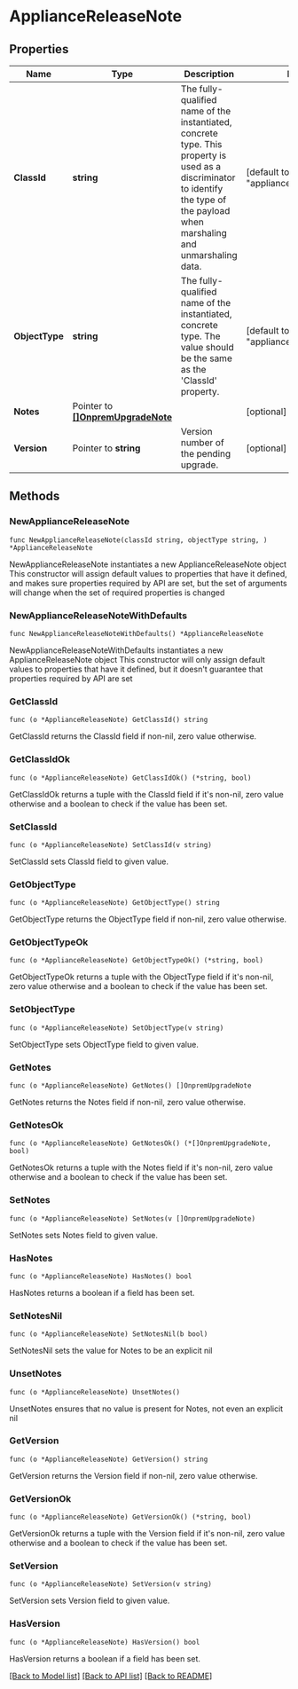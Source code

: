 # ApplianceReleaseNote

## Properties

Name | Type | Description | Notes
------------ | ------------- | ------------- | -------------
**ClassId** | **string** | The fully-qualified name of the instantiated, concrete type. This property is used as a discriminator to identify the type of the payload when marshaling and unmarshaling data. | [default to "appliance.ReleaseNote"]
**ObjectType** | **string** | The fully-qualified name of the instantiated, concrete type. The value should be the same as the &#39;ClassId&#39; property. | [default to "appliance.ReleaseNote"]
**Notes** | Pointer to [**[]OnpremUpgradeNote**](OnpremUpgradeNote.md) |  | [optional] 
**Version** | Pointer to **string** | Version number of the pending upgrade. | [optional] [readonly] 

## Methods

### NewApplianceReleaseNote

`func NewApplianceReleaseNote(classId string, objectType string, ) *ApplianceReleaseNote`

NewApplianceReleaseNote instantiates a new ApplianceReleaseNote object
This constructor will assign default values to properties that have it defined,
and makes sure properties required by API are set, but the set of arguments
will change when the set of required properties is changed

### NewApplianceReleaseNoteWithDefaults

`func NewApplianceReleaseNoteWithDefaults() *ApplianceReleaseNote`

NewApplianceReleaseNoteWithDefaults instantiates a new ApplianceReleaseNote object
This constructor will only assign default values to properties that have it defined,
but it doesn't guarantee that properties required by API are set

### GetClassId

`func (o *ApplianceReleaseNote) GetClassId() string`

GetClassId returns the ClassId field if non-nil, zero value otherwise.

### GetClassIdOk

`func (o *ApplianceReleaseNote) GetClassIdOk() (*string, bool)`

GetClassIdOk returns a tuple with the ClassId field if it's non-nil, zero value otherwise
and a boolean to check if the value has been set.

### SetClassId

`func (o *ApplianceReleaseNote) SetClassId(v string)`

SetClassId sets ClassId field to given value.


### GetObjectType

`func (o *ApplianceReleaseNote) GetObjectType() string`

GetObjectType returns the ObjectType field if non-nil, zero value otherwise.

### GetObjectTypeOk

`func (o *ApplianceReleaseNote) GetObjectTypeOk() (*string, bool)`

GetObjectTypeOk returns a tuple with the ObjectType field if it's non-nil, zero value otherwise
and a boolean to check if the value has been set.

### SetObjectType

`func (o *ApplianceReleaseNote) SetObjectType(v string)`

SetObjectType sets ObjectType field to given value.


### GetNotes

`func (o *ApplianceReleaseNote) GetNotes() []OnpremUpgradeNote`

GetNotes returns the Notes field if non-nil, zero value otherwise.

### GetNotesOk

`func (o *ApplianceReleaseNote) GetNotesOk() (*[]OnpremUpgradeNote, bool)`

GetNotesOk returns a tuple with the Notes field if it's non-nil, zero value otherwise
and a boolean to check if the value has been set.

### SetNotes

`func (o *ApplianceReleaseNote) SetNotes(v []OnpremUpgradeNote)`

SetNotes sets Notes field to given value.

### HasNotes

`func (o *ApplianceReleaseNote) HasNotes() bool`

HasNotes returns a boolean if a field has been set.

### SetNotesNil

`func (o *ApplianceReleaseNote) SetNotesNil(b bool)`

 SetNotesNil sets the value for Notes to be an explicit nil

### UnsetNotes
`func (o *ApplianceReleaseNote) UnsetNotes()`

UnsetNotes ensures that no value is present for Notes, not even an explicit nil
### GetVersion

`func (o *ApplianceReleaseNote) GetVersion() string`

GetVersion returns the Version field if non-nil, zero value otherwise.

### GetVersionOk

`func (o *ApplianceReleaseNote) GetVersionOk() (*string, bool)`

GetVersionOk returns a tuple with the Version field if it's non-nil, zero value otherwise
and a boolean to check if the value has been set.

### SetVersion

`func (o *ApplianceReleaseNote) SetVersion(v string)`

SetVersion sets Version field to given value.

### HasVersion

`func (o *ApplianceReleaseNote) HasVersion() bool`

HasVersion returns a boolean if a field has been set.


[[Back to Model list]](../README.md#documentation-for-models) [[Back to API list]](../README.md#documentation-for-api-endpoints) [[Back to README]](../README.md)


